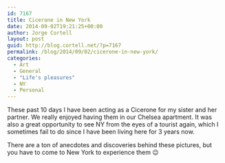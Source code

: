 ```yaml
---
id: 7167
title: Cicerone in New York
date: 2014-09-02T19:21:25+00:00
author: Jorge Cortell
layout: post
guid: http://blog.cortell.net/?p=7167
permalink: /blog/2014/09/02/cicerone-in-new-york/
categories:
  - Art
  - General
  - "Life's pleasures"
  - NY
  - Personal
---
```

These past 10 days I have been acting as a Cicerone for my sister and her partner. We really enjoyed having them in our Chelsea apartment. It was also a great opportunity to see NY from the eyes of a tourist again, which I sometimes fail to do since I have been living here for 3 years now.

There are a ton of anecdotes and discoveries behind these pictures, but you have to come to New York to experience them 😉